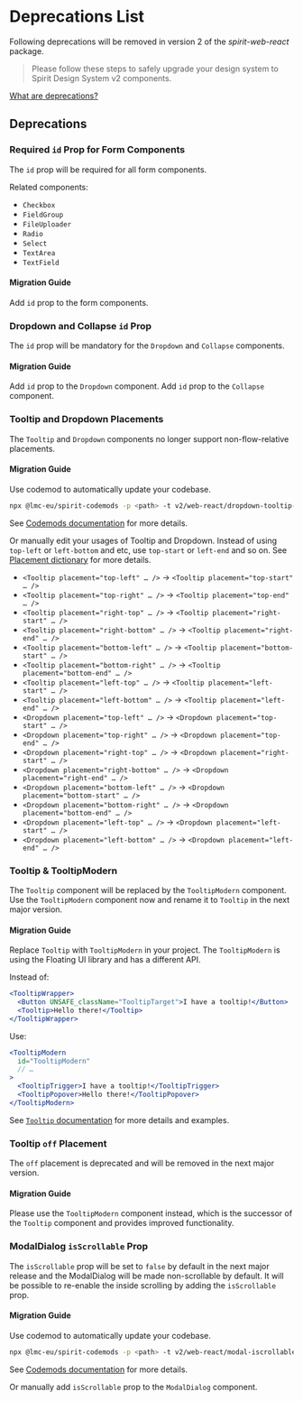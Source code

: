 # Deprecations List

Following deprecations will be removed in version 2 of the _spirit-web-react_ package.

> Please follow these steps to safely upgrade your design system to Spirit Design System v2 components.

[What are deprecations?][readme-deprecations]

## Deprecations

### Required `id` Prop for Form Components

The `id` prop will be required for all form components.

Related components:

- `Checkbox`
- `FieldGroup`
- `FileUploader`
- `Radio`
- `Select`
- `TextArea`
- `TextField`

#### Migration Guide

Add `id` prop to the form components.

### Dropdown and Collapse `id` Prop

The `id` prop will be mandatory for the `Dropdown` and `Collapse` components.

#### Migration Guide

Add `id` prop to the `Dropdown` component.
Add `id` prop to the `Collapse` component.

### Tooltip and Dropdown Placements

The `Tooltip` and `Dropdown` components no longer support non-flow-relative placements.

#### Migration Guide

Use codemod to automatically update your codebase.

```sh
npx @lmc-eu/spirit-codemods -p <path> -t v2/web-react/dropdown-tooltip-flow-placement
```

See [Codemods documentation][readme-codemods] for more details.

Or manually edit your usages of Tooltip and Dropdown. Instead of using `top-left` or
`left-bottom` and etc, use `top-start` or `left-end` and so on.
See [Placement dictionary][dictionary-placement] for more details.

- `<Tooltip placement="top-left" … />` → `<Tooltip placement="top-start" … />`
- `<Tooltip placement="top-right" … />` → `<Tooltip placement="top-end" … />`
- `<Tooltip placement="right-top" … />` → `<Tooltip placement="right-start" … />`
- `<Tooltip placement="right-bottom" … />` → `<Tooltip placement="right-end" … />`
- `<Tooltip placement="bottom-left" … />` → `<Tooltip placement="bottom-start" … />`
- `<Tooltip placement="bottom-right" … />` → `<Tooltip placement="bottom-end" … />`
- `<Tooltip placement="left-top" … />` → `<Tooltip placement="left-start" … />`
- `<Tooltip placement="left-bottom" … />` → `<Tooltip placement="left-end" … />`
- `<Dropdown placement="top-left" … />` → `<Dropdown placement="top-start" … />`
- `<Dropdown placement="top-right" … />` → `<Dropdown placement="top-end" … />`
- `<Dropdown placement="right-top" … />` → `<Dropdown placement="right-start" … />`
- `<Dropdown placement="right-bottom" … />` → `<Dropdown placement="right-end" … />`
- `<Dropdown placement="bottom-left" … />` → `<Dropdown placement="bottom-start" … />`
- `<Dropdown placement="bottom-right" … />` → `<Dropdown placement="bottom-end" … />`
- `<Dropdown placement="left-top" … />` → `<Dropdown placement="left-start" … />`
- `<Dropdown placement="left-bottom" … />` → `<Dropdown placement="left-end" … />`

### Tooltip & TooltipModern

The `Tooltip` component will be replaced by the `TooltipModern` component.
Use the `TooltipModern` component now and rename it to `Tooltip` in the next major version.

#### Migration Guide

Replace `Tooltip` with `TooltipModern` in your project.
The `TooltipModern` is using the Floating UI library and has a different API.

Instead of:

```jsx
<TooltipWrapper>
  <Button UNSAFE_className="TooltipTarget">I have a tooltip!</Button>
  <Tooltip>Hello there!</Tooltip>
</TooltipWrapper>
```

Use:

```jsx
<TooltipModern
  id="TooltipModern"
  // …
>
  <TooltipTrigger>I have a tooltip!</TooltipTrigger>
  <TooltipPopover>Hello there!</TooltipPopover>
</TooltipModern>
```

See [`Tooltip` documentation][tooltip-readme] for more details and examples.

### Tooltip `off` Placement

The `off` placement is deprecated and will be removed in the next major version.

#### Migration Guide

Please use the `TooltipModern` component instead, which is the successor of the `Tooltip` component and
provides improved functionality.

### ModalDialog `isScrollable` Prop

The `isScrollable` prop will be set to `false` by default in the next major release and the ModalDialog will be made
non-scrollable by default. It will be possible to re-enable the inside scrolling by adding the `isScrollable` prop.

#### Migration Guide

Use codemod to automatically update your codebase.

```sh
npx @lmc-eu/spirit-codemods -p <path> -t v2/web-react/modal-iscrollable-prop
```

See [Codemods documentation][readme-codemods] for more details.

Or manually add `isScrollable` prop to the `ModalDialog` component.

[readme-codemods]: https://github.com/lmc-eu/spirit-design-system/blob/main/packages/codemods/README.md
[dictionary-placement]: https://github.com/lmc-eu/spirit-design-system/blob/main/docs/DICTIONARIES.md#placement
[dropdown-readme]: https://github.com/lmc-eu/spirit-design-system/blob/main/packages/web-react/src/components/Dropdown/README.md
[readme-deprecations]: https://github.com/lmc-eu/spirit-design-system/blob/main/packages/web-react/README.md#deprecations
[tooltip-readme]: https://github.com/lmc-eu/spirit-design-system/blob/main/packages/web-react/src/components/Tooltip/README.md
